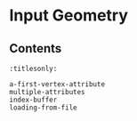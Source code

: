 Input Geometry
==============

Contents
--------

```{toctree}
:titlesonly:

a-first-vertex-attribute
multiple-attributes
index-buffer
loading-from-file
```

